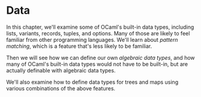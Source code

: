 # Data

In this chapter, we'll examine some of OCaml's built-in data types,
including lists, variants, records, tuples, and options.  Many of
those are likely to feel familiar from other programming languages.
We'll learn about *pattern matching*, which is a feature that's
less likely to be familiar.

Then we will see how we can define our own *algebraic data types*,
and how many of OCaml's built-in data types would not have to be
built-in, but are actually definable with algebraic data types.

We'll also examine how to define data types for trees and maps using
various combinations of the above features.

